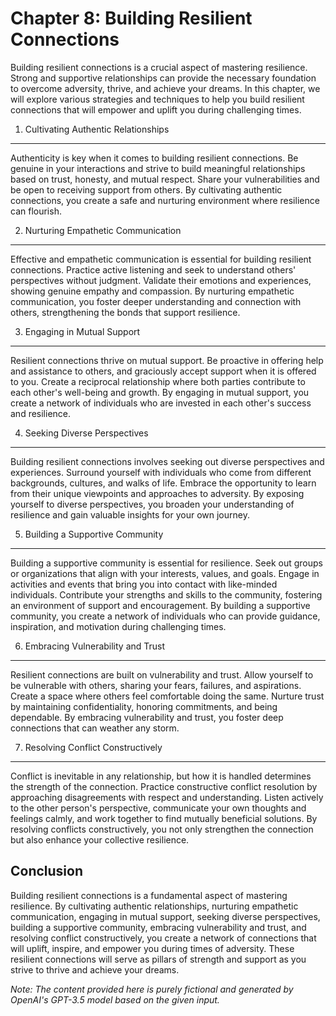 Chapter 8: Building Resilient Connections
=========================================

Building resilient connections is a crucial aspect of mastering resilience. Strong and supportive relationships can provide the necessary foundation to overcome adversity, thrive, and achieve your dreams. In this chapter, we will explore various strategies and techniques to help you build resilient connections that will empower and uplift you during challenging times.

1. Cultivating Authentic Relationships
--------------------------------------

Authenticity is key when it comes to building resilient connections. Be genuine in your interactions and strive to build meaningful relationships based on trust, honesty, and mutual respect. Share your vulnerabilities and be open to receiving support from others. By cultivating authentic connections, you create a safe and nurturing environment where resilience can flourish.

2. Nurturing Empathetic Communication
-------------------------------------

Effective and empathetic communication is essential for building resilient connections. Practice active listening and seek to understand others' perspectives without judgment. Validate their emotions and experiences, showing genuine empathy and compassion. By nurturing empathetic communication, you foster deeper understanding and connection with others, strengthening the bonds that support resilience.

3. Engaging in Mutual Support
-----------------------------

Resilient connections thrive on mutual support. Be proactive in offering help and assistance to others, and graciously accept support when it is offered to you. Create a reciprocal relationship where both parties contribute to each other's well-being and growth. By engaging in mutual support, you create a network of individuals who are invested in each other's success and resilience.

4. Seeking Diverse Perspectives
-------------------------------

Building resilient connections involves seeking out diverse perspectives and experiences. Surround yourself with individuals who come from different backgrounds, cultures, and walks of life. Embrace the opportunity to learn from their unique viewpoints and approaches to adversity. By exposing yourself to diverse perspectives, you broaden your understanding of resilience and gain valuable insights for your own journey.

5. Building a Supportive Community
----------------------------------

Building a supportive community is essential for resilience. Seek out groups or organizations that align with your interests, values, and goals. Engage in activities and events that bring you into contact with like-minded individuals. Contribute your strengths and skills to the community, fostering an environment of support and encouragement. By building a supportive community, you create a network of individuals who can provide guidance, inspiration, and motivation during challenging times.

6. Embracing Vulnerability and Trust
------------------------------------

Resilient connections are built on vulnerability and trust. Allow yourself to be vulnerable with others, sharing your fears, failures, and aspirations. Create a space where others feel comfortable doing the same. Nurture trust by maintaining confidentiality, honoring commitments, and being dependable. By embracing vulnerability and trust, you foster deep connections that can weather any storm.

7. Resolving Conflict Constructively
------------------------------------

Conflict is inevitable in any relationship, but how it is handled determines the strength of the connection. Practice constructive conflict resolution by approaching disagreements with respect and understanding. Listen actively to the other person's perspective, communicate your own thoughts and feelings calmly, and work together to find mutually beneficial solutions. By resolving conflicts constructively, you not only strengthen the connection but also enhance your collective resilience.

Conclusion
----------

Building resilient connections is a fundamental aspect of mastering resilience. By cultivating authentic relationships, nurturing empathetic communication, engaging in mutual support, seeking diverse perspectives, building a supportive community, embracing vulnerability and trust, and resolving conflict constructively, you create a network of connections that will uplift, inspire, and empower you during times of adversity. These resilient connections will serve as pillars of strength and support as you strive to thrive and achieve your dreams.

*Note: The content provided here is purely fictional and generated by OpenAI's GPT-3.5 model based on the given input.*
